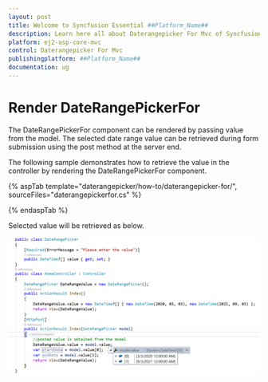 ```yaml
---
layout: post
title: Welcome to Syncfusion Essential ##Platform_Name##
description: Learn here all about Daterangepicker For Mvc of Syncfusion Essential ##Platform_Name## widgets based on HTML5 and jQuery.
platform: ej2-asp-core-mvc
control: Daterangepicker For Mvc
publishingplatform: ##Platform_Name##
documentation: ug
---
```



# Render DateRangePickerFor

The DateRangePickerFor component can be rendered by passing value from the model. The selected date range value can be retrieved during form submission using the post method at the server end.

The following sample demonstrates how to retrieve the value in the controller by rendering the  DateRangePickerFor component.

{% aspTab template="daterangepicker/how-to/daterangepicker-for/", sourceFiles="daterangepickerfor.cs" %}

{% endaspTab %}

Selected value will be retrieved as below.

![DateRangePickerFor Component in ASP.NET MVC](../images/asp-net-mvc-daterangepickerfor-value-post.png)
